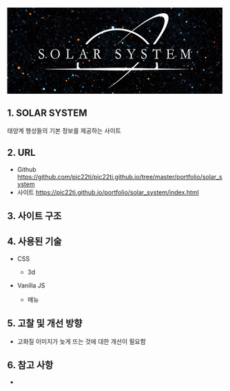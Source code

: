 ![logo_solar_system](/portfolio/solar_system/logo_solar_system.jpg)

## 1. SOLAR SYSTEM
태양계 행성들의 기본 정보를 제공하는 사이트

## 2. URL
* Github <https://github.com/pic22ti/pic22ti.github.io/tree/master/portfolio/solar_system>
* 사이트 <https://pic22ti.github.io/portfolio/solar_system/index.html>

## 3. 사이트 구조

## 4. 사용된 기술
* CSS
  - 3d

* Vanilla JS
  - 메뉴

## 5. 고찰 및 개선 방향
* 고화질 이미지가 늦게 뜨는 것에 대한 개선이 필요함

## 6. 참고 사항
* 
